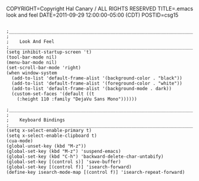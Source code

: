 COPYRIGHT=Copyright Hal Canary / ALL RIGHTS RESERVED
TITLE=.emacs look and feel
DATE=2011-09-29 12:00:00-05:00 (CDT)
POSTID=csg15

<pre><code>
;_____________________________________________________________________
;
;	 Look And Feel
;_____________________________________________________________________
(setq inhibit-startup-screen 't)
(tool-bar-mode nil)
(menu-bar-mode nil)
(set-scroll-bar-mode 'right)
(when window-system
  (add-to-list 'default-frame-alist '(background-color . &quot;black&quot;))
  (add-to-list 'default-frame-alist '(foreground-color . &quot;white&quot;))
  (add-to-list 'default-frame-alist '(background-mode . dark))
  (custom-set-faces '(default ((t
    (:height 110 :family &quot;DejaVu Sans Mono&quot;))))))

;_____________________________________________________________________
;
;	 Keyboard Bindings
;_____________________________________________________________________
(setq x-select-enable-primary t)
(setq x-select-enable-clipboard t)
(cua-mode)
(global-unset-key (kbd &quot;M-z&quot;))
(global-set-key (kbd &quot;M-z&quot;) 'suspend-emacs)
(global-set-key (kbd &quot;C-h&quot;) 'backward-delete-char-untabify)
(global-set-key	[(control s)] 'save-buffer)
(global-set-key	[(control f)] 'isearch-forward)
(define-key isearch-mode-map [(control f)] 'isearch-repeat-forward)</code></pre>

